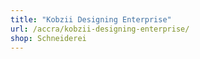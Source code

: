 ```yaml
---
title: "Kobzii Designing Enterprise"
url: /accra/kobzii-designing-enterprise/
shop: Schneiderei
---
```

